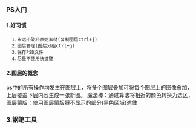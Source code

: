### PS入门
#### 1.好习惯
      1.永远不破坏原始素材(复制图层ctrl+j)
      2.图层管理(图层分组ctrl+g)
      3.保存PSD文件
      4.尽量不使用快捷键
#### 2.图层的概念
ps中的所有操作均发生在图层上，将多个图层叠加可将每个图层上的图像叠加，上层覆盖下层内容生成一张新图。
魔法棒：通过算法将相近的颜色转换为选区，
图层蒙版：使用图层蒙版将不显示的部分(黑色区域)遮住
### 3.钢笔工具
